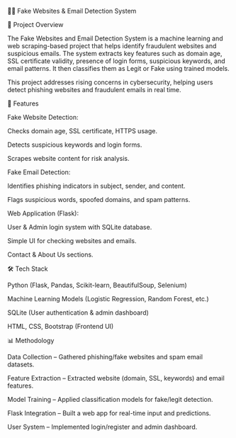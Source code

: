 🕵️‍♂️ Fake Websites & Email Detection System

📌 Project Overview

The Fake Websites and Email Detection System is a machine learning and web scraping-based project that helps identify fraudulent websites and suspicious emails. The system extracts key features such as domain age, SSL certificate validity, presence of login forms, suspicious keywords, and email patterns. It then classifies them as Legit or Fake using trained models.

This project addresses rising concerns in cybersecurity, helping users detect phishing websites and fraudulent emails in real time.

🚀 Features

Fake Website Detection:

Checks domain age, SSL certificate, HTTPS usage.

Detects suspicious keywords and login forms.

Scrapes website content for risk analysis.

Fake Email Detection:

Identifies phishing indicators in subject, sender, and content.

Flags suspicious words, spoofed domains, and spam patterns.

Web Application (Flask):

User & Admin login system with SQLite database.

Simple UI for checking websites and emails.

Contact & About Us sections.

🛠️ Tech Stack

Python (Flask, Pandas, Scikit-learn, BeautifulSoup, Selenium)

Machine Learning Models (Logistic Regression, Random Forest, etc.)

SQLite (User authentication & admin dashboard)

HTML, CSS, Bootstrap (Frontend UI)

📊 Methodology

Data Collection – Gathered phishing/fake websites and spam email datasets.

Feature Extraction – Extracted website (domain, SSL, keywords) and email features.

Model Training – Applied classification models for fake/legit detection.

Flask Integration – Built a web app for real-time input and predictions.

User System – Implemented login/register and admin dashboard.
